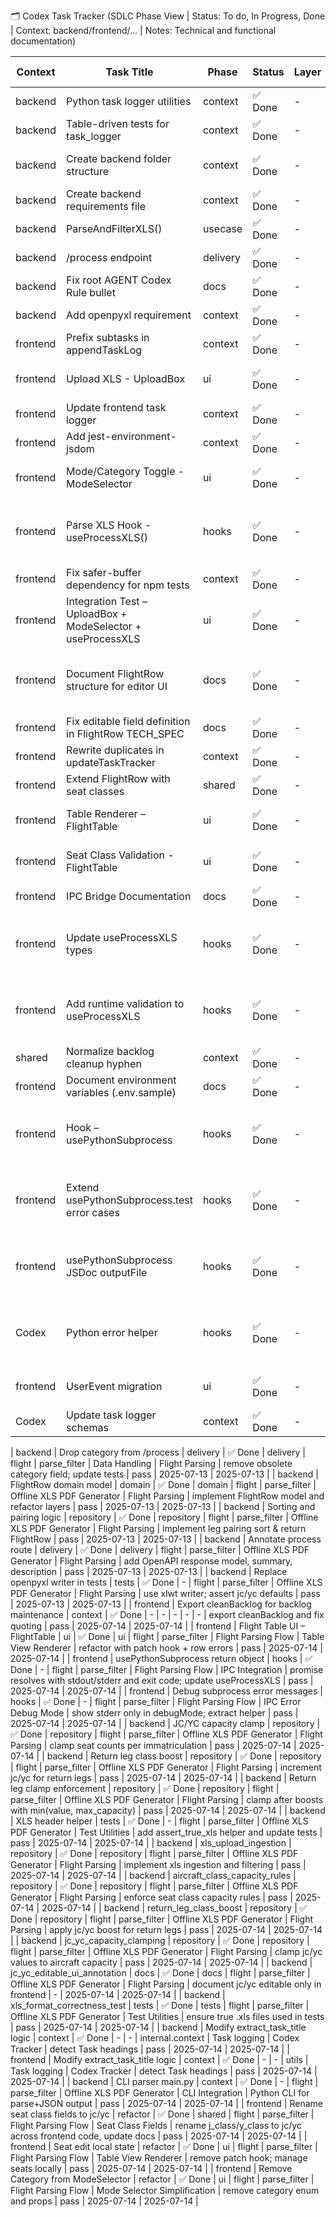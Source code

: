 🗂️ Codex Task Tracker (SDLC Phase View | Status: To do, In Progress, Done | Context: backend/frontend/... | Notes: Technical and functional documentation)

| Context  | Task Title                                                  | Phase    | Status  | Layer | Domain | Module                                    | Epic                              | Feature                  | Description                                                      | Test Status | Created    | Updated    |
| -------- | ----------------------------------------------------------- | -------- | ------- | ----- | ------ | ----------------------------------------- | --------------------------------- | ------------------------ | ---------------------------------------------------------------- | ----------- | ---------- | ---------- |
| backend  | Python task logger utilities                                | context  | ✅ Done | -     | -      | internal.context                          | Task logging                      | Codex Tracker            | python port of go utilities                                      | -           | 2025-07-10 | 2025-07-11 |
| backend  | Table-driven tests for task_logger                          | context  | ✅ Done | -     | -      | internal.context                          | Task logging                      | Codex Tracker            | added pytest table-driven tests                                  | -           | 2025-07-10 | 2025-07-11 |
| backend  | Create backend folder structure                             | context  | ✅ Done | -     | -      | setup                                     | Setup                             | Initial Scaffolding      | added delivery/usecase/repository directories                    | -           | 2025-07-10 | 2025-07-11 |
| backend  | Create backend requirements file                            | context  | ✅ Done | -     | -      | setup                                     | Setup                             | Initial Scaffolding      | added requirements.txt and docs                                  | -           | 2025-07-10 | 2025-07-11 |
| backend  | ParseAndFilterXLS()                                         | usecase  | ✅ Done | -     | -      | repository                                | Data Handling                     | Flight Parsing           | implemented parser in backend/repository/xls_parser.py           | -           | 2025-07-10 | 2025-07-11 |
| backend  | /process endpoint                                           | delivery | ✅ Done | -     | -      | delivery                                  | Data Handling                     | Flight Parsing           | implemented FastAPI route                                        | -           | 2025-07-10 | 2025-07-11 |
| backend  | Fix root AGENT Codex Rule bullet                            | docs     | ✅ Done | -     | -      | documentation                             | Docs                              | Governance               | completed bullet text and newline                                | -           | 2025-07-11 | 2025-07-11 |
| backend  | Add openpyxl requirement                                    | context  | ✅ Done | -     | -      | setup                                     | Setup                             | Dependencies             | added openpyxl dependency and CI install step                    | -           | 2025-07-11 | 2025-07-11 |
| frontend | Prefix subtasks in appendTaskLog                            | context  | ✅ Done | -     | -      | -                                         | -                                 | -                        | ts logger with parentTaskName                                    | -           | 2025-07-11 | 2025-07-11 |
| frontend | Upload XLS - UploadBox                                      | ui       | ✅ Done | -     | -      | UploadBox.tsx                             | XLS Upload UX                     | File Upload UI           | initial implementation                                           | -           | 2025-07-11 | 2025-07-11 |
| frontend | Update frontend task logger                                 | context  | ✅ Done | -     | -      | -                                         | -                                 | -                        | switched to codex_task_tracker.md                                | -           | 2025-07-11 | 2025-07-11 |
| frontend | Add jest-environment-jsdom                                  | context  | ✅ Done | -     | -      | -                                         | -                                 | -                        | added dev dependency                                             | -           | 2025-07-11 | 2025-07-11 |
| frontend | Mode/Category Toggle - ModeSelector                         | ui       | ✅ Done | -     | -      | ModeSelector.tsx                          | XLS Upload UX                     | ModeSelector Component   | implemented ModeSelector with tests                              | -           | 2025-07-11 | 2025-07-11 |
| frontend | Parse XLS Hook - useProcessXLS()                            | hooks    | ✅ Done | -     | -      | useProcessXLS.ts                          | Flight File Ingestion & Filtering | XLS Filtering Logic      | refactored to usePythonSubprocess                                | pass        | 2025-07-11 | 2025-07-14 |
| frontend | Fix safer-buffer dependency for npm tests                   | context  | ✅ Done | -     | -      | -                                         | -                                 | -                        | added safer-buffer dependency                                    | -           | 2025-07-11 | 2025-07-11 |
| frontend | Integration Test – UploadBox + ModeSelector + useProcessXLS | ui       | ✅ Done | -     | -      | UploadFlow.integration.test.tsx           | XLS Upload UX                     | Integrated Upload Flow   | integration test added                                           | -           | 2025-07-11 | 2025-07-11 |
| frontend | Document FlightRow structure for editor UI                  | docs     | ✅ Done | -     | -      | docs/flightRow.md                         | Flight File Ingestion & Filtering | Schema Definition        | added J/C and Y/C docs                                           | -           | 2025-07-11 | 2025-07-14 |
| frontend | Fix editable field definition in FlightRow TECH_SPEC        | docs     | ✅ Done | -     | -      | -                                         | -                                 | -                        | clarify editable j/y fields                                      | -           | 2025-07-11 | 2025-07-11 |
| frontend | Rewrite duplicates in updateTaskTracker                     | context  | ✅ Done | -     | -      | -                                         | -                                 | -                        | rewrite duplicate rows and add tests                             | -           | 2025-07-11 | 2025-07-11 |
| frontend | Extend FlightRow with seat classes                          | shared   | ✅ Done | -     | -      | -                                         | -                                 | -                        | add j_class and y_class fields; update tests                     | -           | 2025-07-12 | 2025-07-12 |
| frontend | Table Renderer – FlightTable                                | ui       | ✅ Done | -     | -      | FlightTable.tsx                           | XLS Upload UX                     | Table UI                 | implement table component                                        | -           | 2025-07-12 | 2025-07-12 |
| frontend | Seat Class Validation - FlightTable                         | ui       | ✅ Done | -     | -      | FlightTable.tsx                           | XLS Upload UX                     | Data Validation          | j/y class validation 0-99 with error state                       | -           | 2025-07-12 | 2025-07-12 |
| frontend | IPC Bridge Documentation                                    | docs     | ✅ Done | -     | -      | -                                         | -                                 | -                        | PRD + TECH_SPEC for Python subprocess bridge                     | -           | 2025-07-12 | 2025-07-12 |
| frontend | Update useProcessXLS types                                  | hooks    | ✅ Done | -     | -      | useProcessXLS.ts                          | Flight File Ingestion & Filtering | Type Definitions         | update hook to use Mode and Category types                       | -           | 2025-07-12 | 2025-07-12 |
| frontend | Add runtime validation to useProcessXLS                     | hooks    | ✅ Done | -     | -      | useProcessXLS.ts                          | Flight File Ingestion & Filtering | Runtime Safety           | runtime checks for Mode/Category enums                           | -           | 2025-07-12 | 2025-07-12 |
| shared   | Normalize backlog cleanup hyphen                            | context  | ✅ Done | -     | -      | -                                         | -                                 | -                        | handle hyphen names in cleanup                                   | -           | 2025-07-12 | 2025-07-12 |
| frontend | Document environment variables (.env.sample)                | docs     | ✅ Done | -     | -      | -                                         | -                                 | -                        | added env sample and README steps                                | -           | 2025-07-12 | 2025-07-12 |
| frontend | Hook – usePythonSubprocess                                  | hooks    | ✅ Done | -     | -      | usePythonSubprocess.ts                    | Flight File Ingestion & Filtering | IPC Integration          | spawn Python subprocess with typed args                          | -           | 2025-07-12 | 2025-07-12 |
| frontend | Extend usePythonSubprocess.test error cases                 | hooks    | ✅ Done | -     | -      | usePythonSubprocess.test.ts               | Flight File Ingestion & Filtering | IPC Error Handling       | add error and signal rejection tests                             | -           | 2025-07-12 | 2025-07-12 |
| frontend | usePythonSubprocess JSDoc outputFile                        | hooks    | ✅ Done | -     | -      | usePythonSubprocess.ts                    | Flight File Ingestion & Filtering | IPC Developer Experience | document JSON FlightRow array requirement; update TECH_SPEC path | -           | 2025-07-12 | 2025-07-14 |
| Codex    | Python error helper                                         | hooks    | ✅ Done | -     | -      | buildPythonErrorMessage.ts                | Flight File Ingestion & Filtering | IPC Error Handling       | improve subprocess error messages                                | -           | 2025-07-12 | 2025-07-12 |
| frontend | UserEvent migration                                         | ui       | ✅ Done | -     | -      | UploadBox.test.tsx, ModeSelector.test.tsx | XLS Upload UX                     | UI Testing Consistency   | replace fireEvent with userEvent                                 | -           | 2025-07-12 | 2025-07-12 |
| Codex    | Update task logger schemas                                  | context  | ✅ Done | -     | -      | internal.context & utils                  | Task logging                      | Codex Tracker            | update python/typescript loggers for 13 fields                   | pass        | 2025-07-13 | 2025-07-13 |

| backend | Drop category from /process | delivery | ✅ Done | delivery | flight | parse_filter | Data Handling | Flight Parsing | remove obsolete category field; update tests | pass | 2025-07-13 | 2025-07-13 |
| backend | FlightRow domain model | domain | ✅ Done | domain | flight | parse_filter | Offline XLS PDF Generator | Flight Parsing | implement FlightRow model and refactor layers | pass | 2025-07-13 | 2025-07-13 |
| backend | Sorting and pairing logic | repository | ✅ Done | repository | flight | parse_filter | Offline XLS PDF Generator | Flight Parsing | implement leg pairing sort & return FlightRow | pass | 2025-07-13 | 2025-07-13 |
| backend | Annotate process route | delivery | ✅ Done | delivery | flight | parse_filter | Offline XLS PDF Generator | Flight Parsing | add OpenAPI response model, summary, description | pass | 2025-07-13 | 2025-07-13 |
| backend | Replace openpyxl writer in tests | tests | ✅ Done | - | flight | parse_filter | Offline XLS PDF Generator | Flight Parsing | use xlwt writer; assert jc/yc defaults | pass | 2025-07-13 | 2025-07-13 |
| frontend | Export cleanBacklog for backlog maintenance | context | ✅ Done | - | - | - | - | - | export cleanBacklog and fix quoting | pass | 2025-07-14 | 2025-07-14 |
| frontend | Flight Table UI – FlightTable | ui | ✅ Done | ui | flight | parse_filter | Flight Parsing Flow | Table View Renderer | refactor with patch hook + row errors | pass | 2025-07-14 | 2025-07-14 |
| frontend | usePythonSubprocess return object | hooks | ✅ Done | - | flight | parse_filter | Flight Parsing Flow | IPC Integration | promise resolves with stdout/stderr and exit code; update useProcessXLS | pass | 2025-07-14 | 2025-07-14 |
| frontend | Debug subprocess error messages | hooks | ✅ Done | - | flight | parse_filter | Flight Parsing Flow | IPC Error Debug Mode | show stderr only in debugMode; extract helper | pass | 2025-07-14 | 2025-07-14 |
| backend | JC/YC capacity clamp | repository | ✅ Done | repository | flight | parse_filter | Offline XLS PDF Generator | Flight Parsing | clamp seat counts per immatriculation | pass | 2025-07-14 | 2025-07-14 |
| backend | Return leg class boost | repository | ✅ Done | repository | flight | parse_filter | Offline XLS PDF Generator | Flight Parsing | increment jc/yc for return legs | pass | 2025-07-14 | 2025-07-14 |
| backend | Return leg clamp enforcement | repository | ✅ Done | repository | flight | parse_filter | Offline XLS PDF Generator | Flight Parsing | clamp after boosts with min(value, max_capacity) | pass | 2025-07-14 | 2025-07-14 |
| backend | XLS header helper | tests | ✅ Done | - | flight | parse_filter | Offline XLS PDF Generator | Test Utilities | add assert_true_xls helper and update tests | pass | 2025-07-14 | 2025-07-14 |
| backend | xls_upload_ingestion | repository | ✅ Done | repository | flight | parse_filter | Offline XLS PDF Generator | Flight Parsing | implement xls ingestion and filtering | pass | 2025-07-14 | 2025-07-14 |
| backend | aircraft_class_capacity_rules | repository | ✅ Done | repository | flight | parse_filter | Offline XLS PDF Generator | Flight Parsing | enforce seat class capacity rules | pass | 2025-07-14 | 2025-07-14 |
| backend | return_leg_class_boost | repository | ✅ Done | repository | flight | parse_filter | Offline XLS PDF Generator | Flight Parsing | apply jc/yc boost for return legs | pass | 2025-07-14 | 2025-07-14 |
| backend | jc_yc_capacity_clamping | repository | ✅ Done | repository | flight | parse_filter | Offline XLS PDF Generator | Flight Parsing | clamp jc/yc values to aircraft capacity | pass | 2025-07-14 | 2025-07-14 |
| backend | jc_yc_editable_ui_annotation | docs | ✅ Done | docs | flight | parse_filter | Offline XLS PDF Generator | Flight Parsing | document jc/yc editable only in frontend | - | 2025-07-14 | 2025-07-14 |
| backend | xls_format_correctness_test | tests | ✅ Done | tests | flight | parse_filter | Offline XLS PDF Generator | Test Utilities | ensure true .xls files used in tests | pass | 2025-07-14 | 2025-07-14 |
| backend | Modify extract_task_title logic | context | ✅ Done | - | - | internal.context | Task logging | Codex Tracker | detect Task <number> headings | pass | 2025-07-14 | 2025-07-14 |
| frontend | Modify extract_task_title logic | context | ✅ Done | - | - | utils | Task logging | Codex Tracker | detect Task <number> headings | pass | 2025-07-14 | 2025-07-14 |
| backend | CLI parser main.py | context | ✅ Done | - | flight | parse_filter | Offline XLS PDF Generator | CLI Integration | Python CLI for parse+JSON output | pass | 2025-07-14 | 2025-07-14 |
| frontend | Rename seat class fields to jc/yc | refactor | ✅ Done | shared | flight | parse_filter | Flight Parsing Flow | Seat Class Fields | rename j_class/y_class to jc/yc across frontend code, update docs | pass | 2025-07-14 | 2025-07-14 |
| frontend | Seat edit local state | refactor | ✅ Done | ui | flight | parse_filter | Flight Parsing Flow | Table View Renderer | remove patch hook; manage seats locally | pass | 2025-07-14 | 2025-07-14 |
| frontend | Remove Category from ModeSelector | refactor | ✅ Done | ui | flight | parse_filter | Flight Parsing Flow | Mode Selector Simplification | remove category enum and props | pass | 2025-07-14 | 2025-07-14 |

